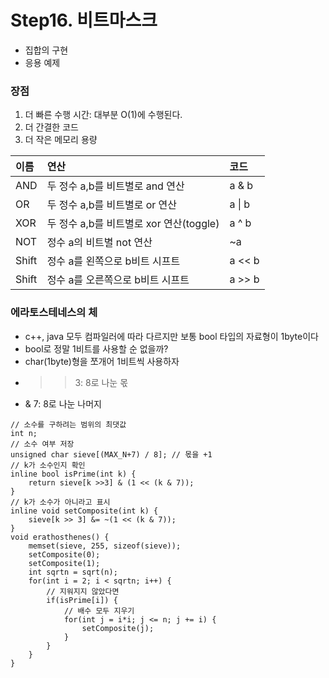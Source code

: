 # Step16. 비트마스크
- 집합의 구현
- 응용 예제

### 장점
1. 더 빠른 수행 시간: 대부분 O(1)에 수행된다.
2. 더 간결한 코드
3. 더 작은 메모리 용량

|이름|            연산          |  코드  |
|:--|:----------------------- |:------|
|AND|두 정수 a,b를 비트별로 and 연산| a & b |
|OR |두 정수 a,b를 비트별로 or  연산| a \| b |
|XOR|두 정수 a,b를 비트별로 xor 연산(toggle)| a ^ b |
|NOT|   정수 a의 비트별 not 연산   |   ~a  |
|Shift|정수 a를 왼쪽으로 b비트 시프트| a << b |
|Shift|정수 a를 오른쪽으로 b비트 시프트| a >> b |


### 에라토스테네스의 체
- c++, java 모두 컴파일러에 따라 다르지만 보통 bool 타입의 자료형이 1byte이다
- bool로 정말 1비트를 사용할 순 없을까?
- char(1byte)형을 쪼개어 1비트씩 사용하자
- >> 3: 8로 나눈 몫
- & 7: 8로 나눈 나머지

~~~
// 소수를 구하려는 범위의 최댓값
int n;
// 소수 여부 저장
unsigned char sieve[(MAX_N+7) / 8]; // 몫을 +1
// k가 소수인지 확인
inline bool isPrime(int k) {
	return sieve[k >>3] & (1 << (k & 7));
}
// k가 소수가 아니라고 표시
inline void setComposite(int k) {
	sieve[k >> 3] &= ~(1 << (k & 7));
}
void erathosthenes() {
	memset(sieve, 255, sizeof(sieve));
	setComposite(0);
	setComposite(1);
	int sqrtn = sqrt(n);
	for(int i = 2; i < sqrtn; i++) {
		// 지워지지 않았다면
		if(isPrime[i]) {
			// 배수 모두 지우기
			for(int j = i*i; j <= n; j += i) {
				setComposite(j);
			}
		}
	}
}
~~~
